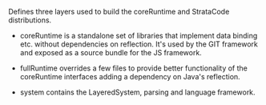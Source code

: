 Defines three layers used to build the coreRuntime and StrataCode distributions.

* coreRuntime is a standalone set of libraries that implement data binding etc. without dependencies on reflection.  It's used by the GIT framework and exposed as a source bundle for the JS framework.

* fullRuntime overrides a few files to provide better functionality of the coreRuntime interfaces adding a dependency on Java's reflection.

* system contains the LayeredSystem, parsing and language framework.
